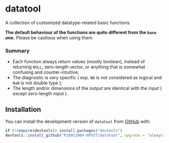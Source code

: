# datatool
A collection of customized datatype-related basic functions. 

**The default behaviour of the functions are quite different from the `base` one.**
Please be cautious when using them.

### Summary
- Each function always return values (mostly boolean), instead of returning `NULL`, zero-length vector, or anything that is somewhat confusing and counter-intuitive;
- The diagnostic is very specific ( exp. `NA` is not considered as logical and `NaN` is not double type );
- The length and/or dimensions of the output are identical with the input ( except zero-length input ).

## Installation

You can install the development version of `datatool` from [GitHub](https://github.com/P10911004-NPUST/datatool/) with:

``` r
if (!require(devtools)) install.packages("devtools")
devtools::install_github("P10911004-NPUST/datatool", upgrade = "always", quiet = TRUE)
```

